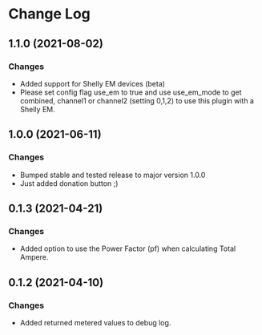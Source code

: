 # Change Log

## 1.1.0 (2021-08-02)

### Changes

* Added support for Shelly EM devices (beta)
* Please set config flag use_em to true and 
  use use_em_mode to get combined, channel1 or channel2 (setting 0,1,2)
  to use this plugin with a Shelly EM.

## 1.0.0 (2021-06-11)

### Changes

* Bumped stable and tested release to major version 1.0.0
* Just added donation button ;)

## 0.1.3 (2021-04-21)

### Changes

* Added option to use the Power Factor (pf) when calculating Total Ampere.


## 0.1.2 (2021-04-10)

### Changes

* Added returned metered values to debug log.

